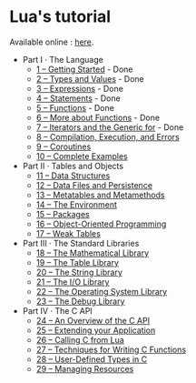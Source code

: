 <h1>Lua's tutorial</h1>
<p>Available online : <a href="http://www.lua.org/pil/contents.html">here</a>.</p>

<ul>
    <li>Part I · The Language
        <ul>
            <li><a href="http://www.lua.org/pil/1.html">1 – Getting Started</a> - Done</li>
            <li><a href="http://www.lua.org/pil/2.html">2 – Types and Values</a> - Done</li>
            <li><a href="http://www.lua.org/pil/3.html">3 – Expressions</a> - Done</li>
            <li><a href="http://www.lua.org/pil/4.html">4 – Statements</a> - Done</li>
            <li><a href="http://www.lua.org/pil/5.html">5 – Functions</a> - Done</li>
            <li><a href="http://www.lua.org/pil/6.html">6 – More about Functions</a> - Done</li>
            <li><a href="http://www.lua.org/pil/7.html">7 – Iterators and the Generic for</a> - Done</li>
            <li><a href="http://www.lua.org/pil/8.html">8 – Compilation, Execution, and Errors</a></li>
            <li><a href="http://www.lua.org/pil/9.html">9 – Coroutines</a></li>
            <li><a href="http://www.lua.org/pil/10.html">10 – Complete Examples</a></li>
        </ul>
    </li>
    <li>Part II · Tables and Objects
        <ul>
            <li><a href="http://www.lua.org/pil/11.html">11 – Data Structures</a></li>
            <li><a href="http://www.lua.org/pil/12.html">12 – Data Files and Persistence</a></li>
            <li><a href="http://www.lua.org/pil/13.html">13 – Metatables and Metamethods</a></li>
            <li><a href="http://www.lua.org/pil/14.html">14 – The Environment</a></li>
            <li><a href="http://www.lua.org/pil/15.html">15 – Packages</a></li>
            <li><a href="http://www.lua.org/pil/16.html">16 – Object-Oriented Programming</a></li>
            <li><a href="http://www.lua.org/pil/17.html">17 – Weak Tables</a></li>
        </ul>
    </li>
    <li>Part III · The Standard Libraries
        <ul>
            <li><a href="http://www.lua.org/pil/18.html">18 – The Mathematical Library</a></li>
            <li><a href="http://www.lua.org/pil/19.html">19 – The Table Library</a></li>
            <li><a href="http://www.lua.org/pil/20.html">20 – The String Library</a></li>
            <li><a href="http://www.lua.org/pil/21.html">21 – The I/O Library</a></li>
            <li><a href="http://www.lua.org/pil/22.html">22 – The Operating System Library</a></li>
            <li><a href="http://www.lua.org/pil/23.html">23 – The Debug Library</a></li>
        </ul>
    </li>
    <li>Part IV · The C API
        <ul>
            <li><a href="http://www.lua.org/pil/24.html">24 – An Overview of the C API</a></li>
            <li><a href="http://www.lua.org/pil/25.html">25 – Extending your Application</a></li>
            <li><a href="http://www.lua.org/pil/26.html">26 – Calling C from Lua</a></li>
            <li><a href="http://www.lua.org/pil/27.html">27 – Techniques for Writing C Functions</a></li>
            <li><a href="http://www.lua.org/pil/28.html">28 – User-Defined Types in C</a></li>
            <li><a href="http://www.lua.org/pil/29.html">29 – Managing Resources</a></li>
        </ul>
    </li>
</ul>

